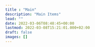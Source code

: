 ```yaml
---
title : "Main"
description: "Main Items"
lead: ""
date: 2022-03-06T08:48:45+00:00
lastmod: 2022-03-08T15:21:01.000+02:00
draft: false
images: []
---
```

